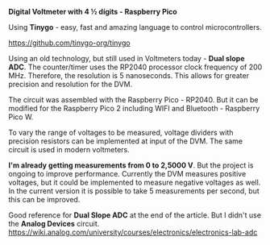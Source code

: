 **Digital Voltmeter with 4 ½ dígits - Raspberry Pico**

Using **Tinygo** - easy, fast and amazing language to control microcontrollers. 

https://github.com/tinygo-org/tinygo

Using an old technology, but still used in Voltmeters today - **Dual slope ADC**.
The counter/timer uses the RP2040 processor clock frequency of 200 MHz. 
Therefore, the resolution is 5 nanoseconds. This allows for greater precision and resolution for the DVM.

The circuit was assembled with the Raspberry Pico - RP2040. 
But it can be modified for the Raspberry Pico 2 including WIFI and Bluetooth - Raspberry Pico W.

To vary the range of voltages to be measured, voltage dividers with precision resistors can be implemented at input of the DVM. 
The same circuit is used in modern voltmeters.

**I'm already getting measurements from 0 to 2,5000 V**. But the project is ongoing to improve performance.
Currently the DVM measures positive voltages, but it could be implemented to measure negative voltages as well.
In the current version it is possible to take 5 measurements per second, but this can be improved.

Good reference for **Dual Slope ADC** at the end of the article. But I didn't use the **Analog Devices** circuit.
https://wiki.analog.com/university/courses/electronics/electronics-lab-adc

